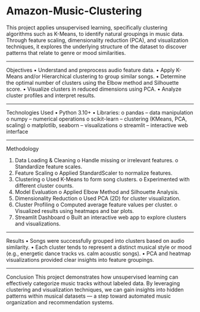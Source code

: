 # Amazon-Music-Clustering
This project applies unsupervised learning, specifically clustering algorithms such as K-Means, to identify natural groupings in music data.
Through feature scaling, dimensionality reduction (PCA), and visualization techniques, it explores the underlying structure of the dataset to discover patterns that relate to genre or mood similarities.
________________________________________
 Objectives
•	Understand and preprocess audio feature data.
•	Apply K-Means and/or Hierarchical clustering to group similar songs.
•	Determine the optimal number of clusters using the Elbow method and Silhouette score.
•	Visualize clusters in reduced dimensions using PCA.
•	Analyze cluster profiles and interpret results.
________________________________________
 Technologies Used
•	Python 3.10+
•	Libraries:
o	pandas – data manipulation
o	numpy – numerical operations
o	scikit-learn – clustering (KMeans, PCA, scaling)
o	matplotlib, seaborn – visualizations
o	streamlit – interactive web interface
________________________________________
 Methodology
1.	Data Loading & Cleaning
o	Handle missing or irrelevant features.
o	Standardize feature scales.
2.	Feature Scaling
o	Applied StandardScaler to normalize features.
3.	Clustering
o	Used K-Means to form song clusters.
o	Experimented with different cluster counts.
4.	Model Evaluation
o	Applied Elbow Method and Silhouette Analysis.
5.	Dimensionality Reduction
o	Used PCA (2D) for cluster visualization.
6.	Cluster Profiling
o	Computed average feature values per cluster.
o	Visualized results using heatmaps and bar plots.
7.	Streamlit Dashboard
o	Built an interactive web app to explore clusters and visualizations.
________________________________________
 Results
•	Songs were successfully grouped into clusters based on audio similarity.
•	Each cluster tends to represent a distinct musical style or mood (e.g., energetic dance tracks vs. calm acoustic songs).
•	PCA and heatmap visualizations provided clear insights into feature groupings.
________________________________________
 Conclusion
This project demonstrates how unsupervised learning can effectively categorize music tracks without labeled data.
By leveraging clustering and visualization techniques, we can gain insights into hidden patterns within musical datasets — a step toward automated music organization and recommendation systems.

